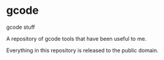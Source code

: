 # gcode
gcode stuff

A repository of gcode tools that have been useful to me.

Everything in this repository is released to the public domain.
